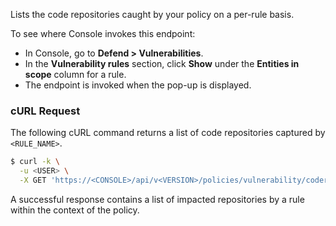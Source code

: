 Lists the code repositories caught by your policy on a per-rule basis.

To see where Console invokes this endpoint:

* In Console, go to **Defend > Vulnerabilities**.
* In the **Vulnerability rules** section, click **Show** under the **Entities in scope** column for a rule.
* The endpoint is invoked when the pop-up is displayed.

### cURL Request

The following cURL command returns a list of code repositories captured by `<RULE_NAME>`.

```bash
$ curl -k \
  -u <USER> \
  -X GET 'https://<CONSOLE>/api/v<VERSION>/policies/vulnerability/coderepos/impacted?project=<PROJECT_NAME>&ruleName=<RULE_NAME>'
```

A successful response contains a list of impacted repositories by a rule within the context of the policy.
